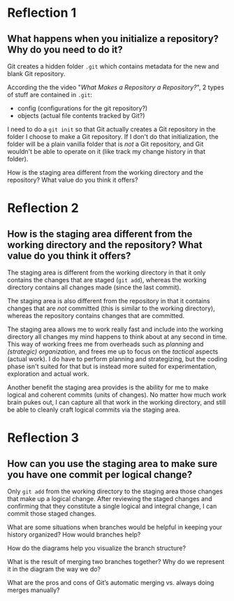 # Reflection 1

## What happens when you initialize a repository? Why do you need to do it?

Git creates a hidden folder ``.git`` which contains metadata for the new and blank Git
repository.

According the the video "_What Makes a Repository a Repository?_", 2 types of stuff are
contained in ``.git``:

* config (configurations for the git repository?)
* objects (actual file contents tracked by Git?)

I need to do a ``git init`` so that Git actually creates a Git repository in the folder I choose to
make a Git repository. If I don't do that initialization, the folder will be a plain vanilla folder
that is *not* a Git repository, and Git wouldn't be able to operate on it (like track my change
history in that folder).

How is the staging area different from the working directory and the repository?
What value do you think it offers?

# Reflection 2

## How is the staging area different from the working directory and the repository? What value do you think it offers?

The staging area is different from the working directory in that it only contains the changes that
are staged (``git add``), whereas the working directory contains all changes made (since the last
commit).

The staging area is also different from the repository in that it contains changes that are _not_
committed (this is similar to the working directory), whereas the repository contains changes that
are committed.

The staging area allows me to work really fast and include into the working directory all changes my
mind happens to think about at any second in time. This way of working frees me from overheads such
as _planning_ and _(strategic) organization_, and frees me up to focus on the _tactical_ aspects
(actual work). I do have to perform planning and strategizing, but the coding phase isn't suited for
that but is instead more suited for experimentation, exploration and actual work.

Another benefit the staging area provides is the ability for me to make logical and coherent commits
(units of changes). No matter how much work brain pukes out, I can capture all that work in the
working directory, and still be able to cleanly craft logical commits
via the staging area.

# Reflection 3

## How can you use the staging area to make sure you have one commit per logical change?

Only ``git add`` from the working directory to the staging area those changes that make up a logical
change. After reviewing the staged changes and confirming that they constitute a single logical and
integral change, I can commit those staged changes.

What are some situations when branches would be helpful in keeping your history
organized? How would branches help?

How do the diagrams help you visualize the branch structure?

What is the result of merging two branches together? Why do we represent it in
the diagram the way we do?

What are the pros and cons of Git’s automatic merging vs. always doing merges
manually?
